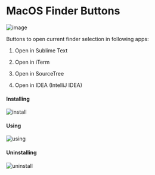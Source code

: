 # MacOS Finder Buttons

![image](https://user-images.githubusercontent.com/735240/64318162-0dec0280-cfd7-11e9-9a20-4c182aa7c811.png)


Buttons to open current finder selection in following apps:

1. Open in Sublime Text

2. Open in iTerm

3. Open in SourceTree

4. Open in IDEA (IntelliJ IDEA)

#### Installing
![install](https://user-images.githubusercontent.com/735240/36919049-f5c33b0e-1e81-11e8-9c70-424d2e9ff753.gif)

#### Using
![using](https://user-images.githubusercontent.com/735240/36919050-f73cb0d2-1e81-11e8-80d0-6fc27ddfa38e.gif)


#### Uninstalling
![uninstall](https://user-images.githubusercontent.com/735240/36919048-f3b2a232-1e81-11e8-99a7-09641a96e6ad.gif)
